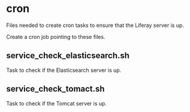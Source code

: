 # cron
Files needed to create cron tasks to ensure that the Liferay server is up.

Create a cron job pointing to these files.

## service_check_elasticsearch.sh
Task to check if the Elasticsearch server is up.

## service_check_tomact.sh
Task to check if the Tomcat server is up.